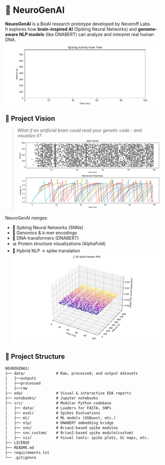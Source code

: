 # 🧬 NeuroGenAI

**NeuroGenAI** is a BioAI research prototype developed by Neveroff Labs.  
It explores how **brain-inspired AI** (Spiking Neural Networks) and **genome-aware NLP models** (like DNABERT) can analyze and interpret real human DNA.
![Demo](data/outputs/5.%20Final/visual_spikes.gif)

## 🚀 Project Vision
> _What if an artificial brain could read your genetic code - and visualize it?_
![Demo](data/outputs/5.%20Final/snn_spike_plot.png)

NeuroGenAI merges:
- 🧠 Spiking Neural Networks (SNNs)
- 🧬 Genomics & k-mer encodings
- 🤖 DNA-transformers (DNABERT)
- 📊 Protein structure visualizations (AlphaFold)
- 🧠 Hybrid NLP → spike translation
![Demo](data/outputs/5.%20Final/snn_spike_plot_3d.png)

## 📂 Project Structure
```plaintext
NEUROGENAI/
├── data/              # Raw, processed, and output datasets
│   ├──outputs
│   ├──processed
│   ├──raw
├── eda/               # Visual & interactive EDA reports
├── notebooks/         # Jupyter notebooks
├── src/               # Modular Python codebase
│   ├── data/          # Loaders for FASTA, SNPs
│   ├── eval/          # Spikes Evaluations
│   ├── ml/            # ML models (XGBoost, etc.)
│   ├── nlp/           # DNABERT embedding bridge
│   ├── snn/           # Brian2-based spike modules
│   ├── snn_custom/    # Brian2-based spike module(custom)
│   ├── viz/           # Visual tools: spike plots, GC maps, etc.
├── LICENSE
├── README.md
├── requirements.txt
└── .gitignore
